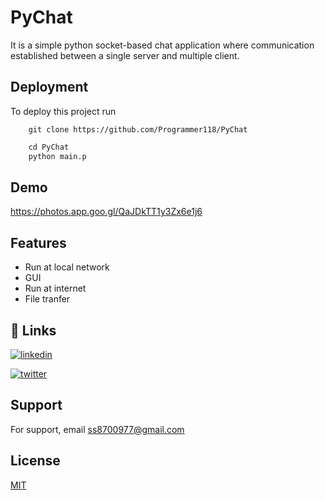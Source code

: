 
# PyChat

It is a simple python socket-based chat application where communication established between a single server and multiple client.


## Deployment

To deploy this project run

```git
    git clone https://github.com/Programmer118/PyChat
```
```python
    cd PyChat
    python main.p
```

## Demo


https://photos.app.goo.gl/QaJDkTT1y3Zx6e1j6

## Features

- Run at local network
- GUI
- Run at internet
- File tranfer


## 🔗 Links

[![linkedin](https://img.shields.io/badge/linkedin-0A66C2?style=for-the-badge&logo=linkedin&logoColor=white)](https://www.linkedin.com/in/shivam-singh-46b919240/?lipi=urn%3Ali%3Apage%3Ad_flagship3_feed%3Br%2BPss6stSMi3GokXFxHnFw%3D%3D)

[![twitter](https://img.shields.io/badge/twitter-1DA1F2?style=for-the-badge&logo=twitter&logoColor=white)](https://twitter.com/Shivams54669987)


## Support

For support, email ss8700977@gmail.com


## License

[MIT](https://choosealicense.com/licenses/mit/)

